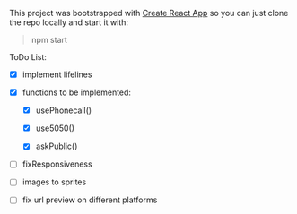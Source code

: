 This project was bootstrapped with [Create React App](https://github.com/facebook/create-react-app) so you can just clone the repo locally and start it with:
> npm start

ToDo List:

- [x] implement lifelines

- [x] functions to be implemented:
    - [x] usePhonecall()
    - [x] use5050()
    - [x] askPublic()


- [ ] fixResponsiveness
- [ ] images to sprites
- [ ] fix url preview on different platforms
